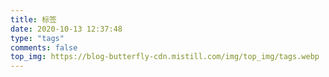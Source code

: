 ```yaml
---
title: 标签
date: 2020-10-13 12:37:48
type: "tags"
comments: false
top_img: https://blog-butterfly-cdn.mistill.com/img/top_img/tags.webp
---
```

